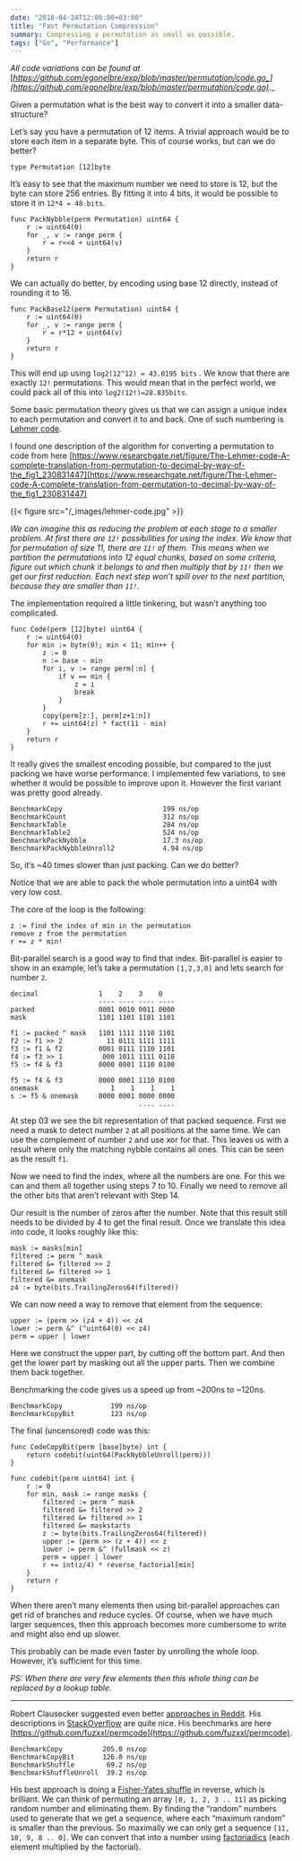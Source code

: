 ```yaml
---
date: "2018-04-24T12:00:00+03:00"
title: "Fast Permutation Compression"
summary: Compressing a permutation as small as possible.
tags: ["Go", "Performance"]
---
```



_All code variations can be found at_ [_https://github.com/egonelbre/exp/blob/master/permutation/code.go_](https://github.com/egonelbre/exp/blob/master/permutation/code.go)_._

Given a permutation what is the best way to convert it into a smaller data-structure?

Let’s say you have a permutation of 12 items. A trivial approach would be to store each item in a separate byte. This of course works, but can we do better?

```
type Permutation [12]byte
```

It’s easy to see that the maximum number we need to store is 12, but the byte can store 256 entries. By fitting it into 4 bits, it would be possible to store it in `12*4 = 48 bits`.

```
func PackNybble(perm Permutation) uint64 {  
    r := uint64(0)  
    for _, v := range perm {  
        r = r<<4 + uint64(v)  
    }  
    return r  
}
```

We can actually do better, by encoding using base 12 directly, instead of rounding it to 16.

```
func PackBase12(perm Permutation) uint64 {  
    r := uint64(0)  
    for _, v := range perm {  
        r = r*12 + uint64(v)  
    }  
    return r  
}
```

This will end up using `log2(12^12) = 43.0195 bits` . We know that there are exactly `12!` permutations. This would mean that in the perfect world, we could pack all of this into `log2(12!)=28.835bits`.

Some basic permutation theory gives us that we can assign a unique index to each permutation and convert it to and back. One of such numbering is [Lehmer code](https://en.wikipedia.org/wiki/Lehmer_code).

I found one description of the algorithm for converting a permutation to code from here [https://www.researchgate.net/figure/The-Lehmer-code-A-complete-translation-from-permutation-to-decimal-by-way-of-the_fig1_230831447](https://www.researchgate.net/figure/The-Lehmer-code-A-complete-translation-from-permutation-to-decimal-by-way-of-the_fig1_230831447)

{{< figure src="/_images/lehmer-code.jpg" >}}

_We can imagine this as reducing the problem at each stage to a smaller problem. At first there are `12!` possibilities for using the index. We know that for permutation of size 11, there are `11!` of them. This means when we partition the permutations into 12 equal chunks, based on some criteria, figure out which chunk it belongs to and then multiply that by `11!` then we get our first reduction. Each next step won’t spill over to the next partition, because they are smaller than `11!`._

The implementation required a little tinkering, but wasn’t anything too complicated.

```
func Code(perm [12]byte) uint64 {  
    r := uint64(0)  
    for min := byte(0); min < 11; min++ {  
        z := 0  
        n := base - min  
        for i, v := range perm[:n] {  
            if v == min {  
                z = i  
                break  
            }  
        }  
        copy(perm[z:], perm[z+1:n])  
        r += uint64(z) * fact(11 - min)  
    }  
    return r  
}
```

It really gives the smallest encoding possible, but compared to the just packing we have worse performance. I implemented few variations, to see whether it would be possible to improve upon it. However the first variant was pretty good already.

```
BenchmarkCopy                         199 ns/op  
BenchmarkCount                        312 ns/op  
BenchmarkTable                        284 ns/op  
BenchmarkTable2                       524 ns/op  
BenchmarkPackNybble                   17.3 ns/op  
BenchmarkPackNybbleUnroll2            4.94 ns/op
```

So, it’s ~40 times slower than just packing. Can we do better?

Notice that we are able to pack the whole permutation into a uint64 with very low cost.

The core of the loop is the following:

```
z := find the index of min in the permutation  
remove z from the permutation  
r += z * min!
```

Bit-parallel search is a good way to find that index. Bit-parallel is easier to show in an example, let’s take a permutation `[1,2,3,0]` and lets search for number `2`.

```
decimal               1    2    3    0  
                      ---- ---- ---- ----  
packed                0001 0010 0011 0000  
mask                  1101 1101 1101 1101  
  
f1 := packed ^ mask   1101 1111 1110 1101  
f2 := f1 >> 2           11 0111 1111 1111  
f3 := f1 & f2         0001 0111 1110 1101  
f4 := f3 >> 1          000 1011 1111 0110  
f5 := f4 & f3         0000 0001 1110 0100  
  
f5 := f4 & f3         0000 0001 1110 0100  
onemask                  1    1    1    1  
s := f5 & onemask     0000 0001 0000 0000  
                                .... ....
```

At step 03 we see the bit representation of that packed sequence. First we need a mask to detect number `2` at all positions at the same time. We can use the complement of number `2` and use xor for that. This leaves us with a result where only the matching nybble contains all ones. This can be seen as the result `f1`.

Now we need to find the index, where all the numbers are one. For this we can and them all together using steps 7 to 10. Finally we need to remove all the other bits that aren’t relevant with Step 14.

Our result is the number of zeros after the number. Note that this result still needs to be divided by 4 to get the final result. Once we translate this idea into code, it looks roughly like this:

```
mask := masks[min]  
filtered := perm ^ mask  
filtered &= filtered >> 2  
filtered &= filtered >> 1  
filtered &= onemask  
z4 := byte(bits.TrailingZeros64(filtered))
```

We can now need a way to remove that element from the sequence:

```
upper := (perm >> (z4 + 4)) << z4  
lower := perm &^ (^uint64(0) << z4)  
perm = upper | lower
```

Here we construct the upper part, by cutting off the bottom part. And then get the lower part by masking out all the upper parts. Then we combine them back together.

Benchmarking the code gives us a speed up from ~200ns to ~120ns.

```
BenchmarkCopy            199 ns/op  
BenchmarkCopyBit         123 ns/op
```

The final (uncensored) code was this:

```
func CodeCopyBit(perm [base]byte) int {  
    return codebit(uint64(PackNybbleUnroll(perm)))  
}

func codebit(perm uint64) int {
    r := 0
    for min, mask := range masks {
        filtered := perm ^ mask
        filtered &= filtered >> 2
        filtered &= filtered >> 1
        filtered &= maskstarts
        z := byte(bits.TrailingZeros64(filtered))
        upper := (perm >> (z + 4)) << z
        lower := perm &^ (fullmask << z)
        perm = upper | lower
        r += int(z/4) * reverse_factorial[min]
    }
    return r
}
```

When there aren’t many elements then using bit-parallel approaches can get rid of branches and reduce cycles. Of course, when we have much larger sequences, then this approach becomes more cumbersome to write and might also end up slower.

This probably can be made even faster by unrolling the whole loop. However, it’s sufficient for this time.

_PS: When there are very few elements then this whole thing can be replaced by a lookup table._

---

Robert Clausecker suggested even better [approaches in Reddit](https://www.reddit.com/r/golang/comments/8ems5n/fast_permutation_compression/dxxm8et/). His descriptions in [StackOverflow](https://stackoverflow.com/questions/39623081/how-can-i-effectively-encode-decode-a-compressed-position-description/39706321#39706321) are quite nice. His benchmarks are here [https://github.com/fuzxxl/permcode](https://github.com/fuzxxl/permcode).

```
BenchmarkCopy          205.0 ns/op  
BenchmarkCopyBit       126.0 ns/op  
BenchmarkShuffle        69.2 ns/op  
BenchmarkShuffleUnroll  39.2 ns/op
```

His best approach is doing a [Fisher-Yates shuffle](https://en.wikipedia.org/wiki/Fisher%E2%80%93Yates_shuffle) in reverse, which is brilliant. We can think of permuting an array `[0, 1, 2, 3 .. 11]` as picking random number and eliminating them. By finding the “random” numbers used to generate that we get a sequence, where each “maximum random” is smaller than the previous. So maximally we can only get a sequence `[11, 10, 9, 8 .. 0]`. We can convert that into a number using [factoriadics](https://en.wikipedia.org/wiki/Factorial_number_system) (each element multiplied by the factorial).